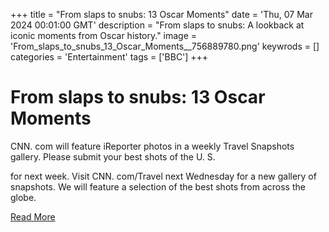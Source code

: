 +++
title = "From slaps to snubs: 13 Oscar Moments"
date = 'Thu, 07 Mar 2024 00:01:00 GMT'
description = "From slaps to snubs: A lookback at iconic moments from Oscar history."
image = 'From_slaps_to_snubs_13_Oscar_Moments__756889780.png'
keywrods =  []
categories = 'Entertainment'
tags = ['BBC']
+++

# From slaps to snubs: 13 Oscar Moments

CNN.
com will feature iReporter photos in a weekly Travel Snapshots gallery.
Please submit your best shots of the U.
S.

for next week.
Visit CNN.
com/Travel next Wednesday for a new gallery of snapshots.
We will feature a selection of the best shots from across the globe.


[Read More](https://www.bbc.co.uk/iplayer/episode/m001xhns)

